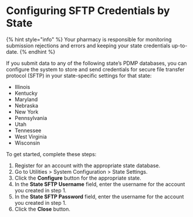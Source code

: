 # Configuring SFTP Credentials by State

{% hint style="info" %}
Your pharmacy is responsible for monitoring submission rejections and errors and keeping your state credentials up-to-date.
{% endhint %}

If you submit data to any of the following state’s PDMP databases, you can configure the system to store and send credentials for secure file transfer protocol (SFTP) in your state-specific settings for that state:

* Illinois
* Kentucky
* Maryland
* Nebraska
* New York
* Pennsylvania&#x20;
* Utah
* Tennessee
* West Virginia
* Wisconsin

To get started, complete these steps:

1. Register for an account with the appropriate state database.
2. Go to Utilities > System Configuration > State Settings.
3. Click the **Configure** button for the appropriate state.
4. In the **State SFTP Username** field, enter the username for the account you created in step 1.
5. In the **State SFTP Password** field, enter the username for the account you created in step 1.
6. Click the **Close** button.
